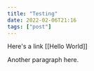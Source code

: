 ```yaml
---
title: "Testing"
date: 2022-02-06T21:16
tags: ["post"]
---
```


Here's a link
[[Hello World]]

Another paragraph here.
